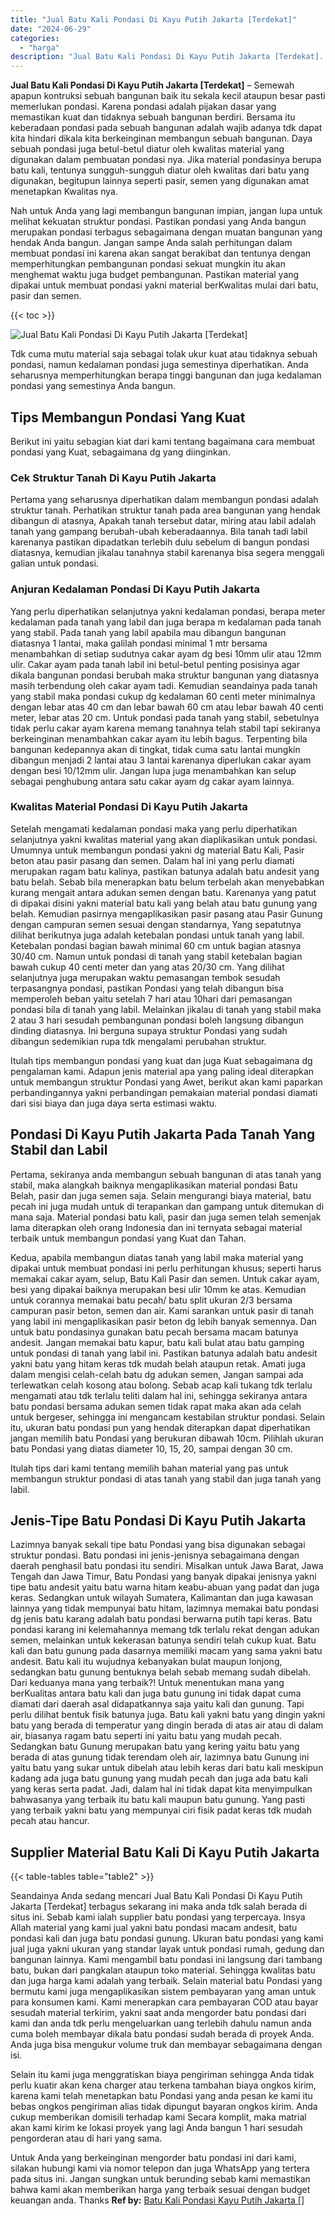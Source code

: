 ```yaml
---
title: "Jual Batu Kali Pondasi Di Kayu Putih Jakarta [Terdekat]"
date: "2024-06-29"
categories: 
  - "harga"
description: "Jual Batu Kali Pondasi Di Kayu Putih Jakarta [Terdekat]. Untuk Anda yang berkeinginan mengorder batu pondasi ini dari kami, silakan hubungi kami via nomor te..."
---
```


**Jual Batu Kali Pondasi Di Kayu Putih Jakarta \[Terdekat\]** – Semewah apapun kontruksi sebuah bangunan baik itu sekala kecil ataupun besar pasti memerlukan pondasi. Karena pondasi adalah pijakan dasar yang memastikan kuat dan tidaknya sebuah bangunan berdiri. Bersama itu keberadaan pondasi pada sebuah bangunan adalah wajib adanya tdk dapat kita hindari dikala kita berkeinginan membangun sebuah bangunan. Daya sebuah pondasi juga betul-betul diatur oleh kwalitas material yang digunakan dalam pembuatan pondasi nya. Jika material pondasinya berupa batu kali, tentunya sungguh-sungguh diatur oleh kwalitas dari batu yang digunakan, begitupun lainnya seperti pasir, semen yang digunakan amat menetapkan Kwalitas nya.

Nah untuk Anda yang lagi membangun bangunan impian, jangan lupa untuk melihat kekuatan struktur pondasi. Pastikan pondasi yang Anda bangun merupakan pondasi terbagus sebagaimana dengan muatan bangunan yang hendak Anda bangun. Jangan sampe Anda salah perhitungan dalam membuat pondasi ini karena akan sangat berakibat dan tentunya dengan memperhitungkan pembangunan pondasi sekuat mungkin itu akan menghemat waktu juga budget pembangunan. Pastikan material yang dipakai untuk membuat pondasi yakni material berKwalitas mulai dari batu, pasir dan semen.

{{< toc >}}

![Jual Batu Kali Pondasi Di Kayu Putih Jakarta [Terdekat]](/images/jual-batu-kali-23.png)

Tdk cuma mutu material saja sebagai tolak ukur kuat atau tidaknya sebuah pondasi, namun kedalaman pondasi juga semestinya diperhatikan. Anda seharusnya memperhitungkan berapa tinggi bangunan dan juga kedalaman pondasi yang semestinya Anda bangun.

## Tips Membangun Pondasi Yang Kuat

Berikut ini yaitu sebagian kiat dari kami tentang bagaimana cara membuat pondasi yang Kuat, sebagaimana dg yang diinginkan.

### Cek Struktur Tanah Di Kayu Putih Jakarta

Pertama yang seharusnya diperhatikan dalam membangun pondasi adalah struktur tanah. Perhatikan struktur tanah pada area bangunan yang hendak dibangun di atasnya, Apakah tanah tersebut datar, miring atau labil adalah tanah yang gampang berubah-ubah keberadaannya. Bila tanah tadi labil karenanya pastikan dipadatkan terlebih dulu sebelum di bangun pondasi diatasnya, kemudian jikalau tanahnya stabil karenanya bisa segera menggali galian untuk pondasi.

### Anjuran Kedalaman Pondasi Di Kayu Putih Jakarta

Yang perlu diperhatikan selanjutnya yakni kedalaman pondasi, berapa meter kedalaman pada tanah yang labil dan juga berapa m kedalaman pada tanah yang stabil. Pada tanah yang labil apabila mau dibangun bangunan diatasnya 1 lantai, maka galilah pondasi minimal 1 mtr bersama menambahkan di setiap sudutnya cakar ayam dg besi 10mm ulir atau 12mm ulir. Cakar ayam pada tanah labil ini betul-betul penting posisinya agar dikala bangunan pondasi berubah maka struktur bangunan yang diatasnya masih terbendung oleh cakar ayam tadi. Kemudian seandainya pada tanah yang stabil maka pondasi cukup dg kedalaman 60 centi meter minimalnya dengan lebar atas 40 cm dan lebar bawah 60 cm atau lebar bawah 40 centi meter, lebar atas 20 cm. Untuk pondasi pada tanah yang stabil, sebetulnya tidak perlu cakar ayam karena memang tanahnya telah stabil tapi sekiranya berkeinginan menambahkan cakar ayam itu lebih bagus. Terpenting bila bangunan kedepannya akan di tingkat, tidak cuma satu lantai mungkin dibangun menjadi 2 lantai atau 3 lantai karenanya diperlukan cakar ayam dengan besi 10/12mm ulir. Jangan lupa juga menambahkan kan selup sebagai penghubung antara satu cakar ayam dg cakar ayam lainnya.

### Kwalitas Material Pondasi Di Kayu Putih Jakarta

Setelah mengamati kedalaman pondasi maka yang perlu diperhatikan selanjutnya yakni kwalitas material yang akan diaplikasikan untuk pondasi. Umumnya untuk membangun pondasi yakni dg material Batu Kali, Pasir beton atau pasir pasang dan semen. Dalam hal ini yang perlu diamati merupakan ragam batu kalinya, pastikan batunya adalah batu andesit yang batu belah. Sebab bila menerapkan batu belum terbelah akan menyebabkan kurang mengait antara adukan semen dengan batu. Karenanya yang patut di dipakai disini yakni material batu kali yang belah atau batu gunung yang belah. Kemudian pasirnya mengaplikasikan pasir pasang atau Pasir Gunung dengan campuran semen sesuai dengan standarnya, Yang sepatutnya dilihat berikutnya juga adalah ketebalan pondasi untuk tanah yang labil. Ketebalan pondasi bagian bawah minimal 60 cm untuk bagian atasnya 30/40 cm. Namun untuk pondasi di tanah yang stabil ketebalan bagian bawah cukup 40 centi meter dan yang atas 20/30 cm. Yang dilihat selanjutnya juga merupakan waktu pemasangan tembok sesudah terpasangnya pondasi, pastikan Pondasi yang telah dibangun bisa memperoleh beban yaitu setelah 7 hari atau 10hari dari pemasangan pondasi bila di tanah yang labil. Melainkan jikalau di tanah yang stabil maka 2 atau 3 hari sesudah pembangunan pondasi boleh langsung dibangun dinding diatasnya. Ini berguna supaya struktur Pondasi yang sudah dibangun sedemikian rupa tdk mengalami perubahan struktur.

Itulah tips membangun pondasi yang kuat dan juga Kuat sebagaimana dg pengalaman kami. Adapun jenis material apa yang paling ideal diterapkan untuk membangun struktur Pondasi yang Awet, berikut akan kami paparkan perbandingannya yakni perbandingan pemakaian material pondasi diamati dari sisi biaya dan juga daya serta estimasi waktu.

## Pondasi Di Kayu Putih Jakarta Pada Tanah Yang Stabil dan Labil

Pertama, sekiranya anda membangun sebuah bangunan di atas tanah yang stabil, maka alangkah baiknya mengaplikasikan material pondasi Batu Belah, pasir dan juga semen saja. Selain mengurangi biaya material, batu pecah ini juga mudah untuk di terapankan dan gampang untuk ditemukan di mana saja. Material pondasi batu kali, pasir dan juga semen telah semenjak lama diterapkan oleh orang Indonesia dan ini ternyata sebagai material terbaik untuk membangun pondasi yang Kuat dan Tahan.

Kedua, apabila membangun diatas tanah yang labil maka material yang dipakai untuk membuat pondasi ini perlu perhitungan khusus; seperti harus memakai cakar ayam, selup, Batu Kali Pasir dan semen. Untuk cakar ayam, besi yang dipakai baiknya merupakan besi ulir 10mm ke atas. Kemudian untuk corannya memakai batu pecah/ batu split ukuran 2/3 bersama campuran pasir beton, semen dan air. Kami sarankan untuk pasir di tanah yang labil ini mengaplikasikan pasir beton dg lebih banyak semennya. Dan untuk batu pondasinya gunakan batu pecah bersama macam batunya andesit. Jangan memakai batu kapur, batu kali bulat atau batu gamping untuk pondasi di tanah yang labil ini. Pastikan batunya adalah batu andesit yakni batu yang hitam keras tdk mudah belah ataupun retak. Amati juga dalam mengisi celah-celah batu dg adukan semen, Jangan sampai ada terlewatkan celah kosong atau bolong. Sebab acap kali tukang tdk terlalu mengamati atau tdk terlalu teliti dalam hal ini, sehingga sekiranya antara batu pondasi bersama adukan semen tidak rapat maka akan ada celah untuk bergeser, sehingga ini mengancam kestabilan struktur pondasi. Selain itu, ukuran batu pondasi pun yang hendak diterapkan dapat diperhatikan jangan memilih batu Pondasi yang berukuran dibawah 10cm. Pilihlah ukuran batu Pondasi yang diatas diameter 10, 15, 20, sampai dengan 30 cm.

Itulah tips dari kami tentang memilih bahan material yang pas untuk membangun struktur pondasi di atas tanah yang stabil dan juga tanah yang labil.

## Jenis-Tipe Batu Pondasi Di Kayu Putih Jakarta

Lazimnya banyak sekali tipe batu Pondasi yang bisa digunakan sebagai struktur pondasi. Batu pondasi ini jenis-jenisnya sebagaimana dengan daerah penghasil batu pondasi itu sendiri. Misalkan untuk Jawa Barat, Jawa Tengah dan Jawa Timur, Batu Pondasi yang banyak dipakai jenisnya yakni tipe batu andesit yaitu batu warna hitam keabu-abuan yang padat dan juga keras. Sedangkan untuk wilayah Sumatera, Kalimantan dan juga kawasan lainnya yang tidak mempunyai batu hitam, lazimnya memakai batu pondasi dg jenis batu karang adalah batu pondasi berwarna putih tapi keras. Batu pondasi karang ini kelemahannya memang tdk terlalu rekat dengan adukan semen, melainkan untuk kekerasan batunya sendiri telah cukup kuat. Batu kali dan batu gunung pada dasarnya memiliki macam yang sama yakni batu andesit. Batu kali itu wujudnya kebanyakan bulat maupun lonjong, sedangkan batu gunung bentuknya belah sebab memang sudah dibelah. Dari keduanya mana yang terbaik?! Untuk menentukan mana yang berKualitas antara batu kali dan juga batu gunung ini tidak dapat cuma diamati dari daerah asal didapatkannya saja yaitu kali dan gunung. Tapi perlu dilihat bentuk fisik batunya juga. Batu kali yakni batu yang dingin yakni batu yang berada di temperatur yang dingin berada di atas air atau di dalam air, biasanya ragam batu seperti ini yaitu batu yang mudah pecah. Sedangkan batu Gunung merupakan batu yang kering yaitu batu yang berada di atas gunung tidak terendam oleh air, lazimnya batu Gunung ini yaitu batu yang sukar untuk dibelah atau lebih keras dari batu kali meskipun kadang ada juga batu gunung yang mudah pecah dan juga ada batu kali yang keras serta padat. Jadi, dalam hal ini tidak dapat kita menyimpulkan bahwasanya yang terbaik itu batu kali maupun batu gunung. Yang pasti yang terbaik yakni batu yang mempunyai ciri fisik padat keras tdk mudah pecah atau hancur.

## Supplier Material Batu Kali Di Kayu Putih Jakarta

{{< table-tables table="table2" >}}

Seandainya Anda sedang mencari Jual Batu Kali Pondasi Di Kayu Putih Jakarta \[Terdekat\] terbagus sekarang ini maka anda tdk salah berada di situs ini. Sebab kami ialah supplier batu pondasi yang terpercaya. Insya Allah material yang kami jual yakni batu pondasi macam andesit, batu pondasi kali dan juga batu pondasi gunung. Ukuran batu pondasi yang kami jual juga yakni ukuran yang standar layak untuk pondasi rumah, gedung dan bangunan lainnya. Kami mengambil batu pondasi ini langsung dari tambang batu, bukan dari pangkalan ataupun toko material. Sehingga kwalitas batu dan juga harga kami adalah yang terbaik. Selain material batu Pondasi yang bermutu kami juga mengaplikasikan sistem pembayaran yang aman untuk para konsumen kami. Kami menerapkan cara pembayaran COD atau bayar sesudah material terkirim, yakni saat anda mengorder batu pondasi dari kami dan anda tdk perlu mengeluarkan uang terlebih dahulu namun anda cuma boleh membayar dikala batu pondasi sudah berada di proyek Anda. Anda juga bisa mengukur volume truk dan membayar sebagaimana dengan isi.

Selain itu kami juga menggratiskan biaya pengiriman sehingga Anda tidak perlu kuatir akan kena charger atau terkena tambahan biaya ongkos kirim, karena kami telah menetapkan batu Pondasi yang anda pesan ke kami itu bebas ongkos pengiriman alias tidak dipungut bayaran ongkos kirim. Anda cukup memberikan domisili terhadap kami Secara komplit, maka matrial akan kami kirim ke lokasi proyek yang lagi Anda bangun 1 hari sesudah pengorderan atau di hari yang sama.

Untuk Anda yang berkeinginan mengorder batu pondasi ini dari kami, silakan hubungi kami via nomor telepon dan juga WhatsApp yang tertera pada situs ini. Jangan sungkan untuk berunding sebab kami memastikan bahwa kami akan memberikan harga yang terbaik sesuai dengan budget keuangan anda. Thanks
**Ref by:** [Batu Kali Pondasi Kayu Putih Jakarta []](https://id.wikipedia.org/wiki/Batu)
